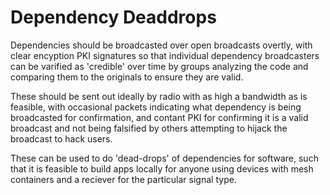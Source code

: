 # Dependency Deaddrops

Dependencies should be broadcasted over open broadcasts overtly, with clear encyption PKI signatures so that
individual dependency broadcasters can be varified as 'credible' over time by groups analyzing the code and comparing
them to the originals to ensure they are valid.

These should be sent out ideally by radio with as high a bandwidth as is feasible, with occasional packets indicating what dependency
is being broadcasted for confirmation, and contant PKI for confirming it is a valid broadcast and not being falsified by others
attempting to hijack the broadcast to hack users.

These can be used to do 'dead-drops' of dependencies for software, such that it is feasible to build apps locally
for anyone using devices with mesh containers and a reciever for the particular signal type.